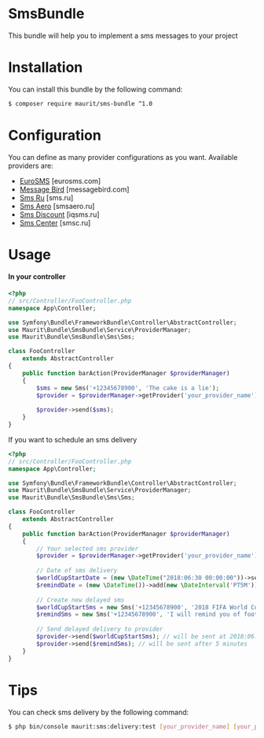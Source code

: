 # SmsBundle

This bundle will help you to implement a sms messages to your project

# Installation 

You can install this bundle by the following command: 

``` bash
$ composer require maurit/sms-bundle ^1.0
```

# Configuration

You can define as many provider configurations as you want. Available providers are:
 
 * [EuroSMS](src/Resources/docs/providers/euro_sms.md) [eurosms.com]
 * [Message Bird](src/Resources/docs/providers/message_bird.md) [messagebird.com]
 * [Sms Ru](src/Resources/docs/providers/sms_ru.md) [sms.ru]
 * [Sms Aero](src/Resources/docs/providers/sms_aero.md) [smsaero.ru]
 * [Sms Discount](src/Resources/docs/providers/sms_discount.md) [iqsms.ru]
 * [Sms Center](src/Resources/docs/providers/sms_center.md) [smsc.ru]

# Usage

#### In your controller

```php
<?php
// src/Controller/FooController.php
namespace App\Controller;

use Symfony\Bundle\FrameworkBundle\Controller\AbstractController;
use Maurit\Bundle\SmsBundle\Service\ProviderManager;
use Maurit\Bundle\SmsBundle\Sms\Sms;

class FooController
    extends AbstractController
{
    public function barAction(ProviderManager $providerManager)
    {
        $sms = new Sms('+12345678900', 'The cake is a lie');
        $provider = $providerManager->getProvider('your_provider_name');
        
        $provider->send($sms);
    }
}
```

If you want to schedule an sms delivery

```php
<?php
// src/Controller/FooController.php
namespace App\Controller;

use Symfony\Bundle\FrameworkBundle\Controller\AbstractController;
use Maurit\Bundle\SmsBundle\Service\ProviderManager;
use Maurit\Bundle\SmsBundle\Sms\Sms;

class FooController
    extends AbstractController
{
    public function barAction(ProviderManager $providerManager)
    {
        // Your selected sms provider
        $provider = $providerManager->getProvider('your_provider_name');
        
        // Date of sms delivery
        $worldCupStartDate = (new \DateTime("2018:06:30 00:00:00"))->setTimezone(new \DateTimeZone('Europe/London'));
        $remindDate = (new \DateTime())->add(new \DateInterval('PT5M'));
        
        // Create new delayed sms
        $worldCupStartSms = new Sms('+12345678900', '2018 FIFA World Cup started!', $worldCupStartDate);
        $remindSms = new Sms('+12345678900', 'I will remind you of football', $remindDate);
        
        // Send delayed delivery to provider
        $provider->send($worldCupStartSms); // will be sent at 2018:06:30 00:00:00
        $provider->send($remindSms); // will be sent after 5 minutes
    }
}
```

# Tips

You can check sms delivery by the following command:
``` bash
$ php bin/console maurit:sms:delivery:test [your_provider_name] [your_phone_number] [your_message_text]
```